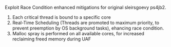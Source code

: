 Exploit Race Condition enhanced mitigations for original sleirsgoevy ps4jb2.

1) Each critical thread is bound to a specific core 
2) Real-Time Scheduling (Threads are promoted to maximum priority, to prevent preemption by OS background tasks), ehancing race condition.
3) Malloc spray is performed on all available cores, for increased reclaiming freed memory during UAF
